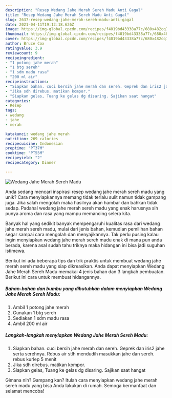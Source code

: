 ```yaml
---
description: "Resep Wedang Jahe Merah Sereh Madu Anti Gagal"
title: "Resep Wedang Jahe Merah Sereh Madu Anti Gagal"
slug: 2637-resep-wedang-jahe-merah-sereh-madu-anti-gagal
date: 2021-04-11T19:12:18.626Z
image: https://img-global.cpcdn.com/recipes/f4019bd43338a77c/680x482cq70/wedang-jahe-merah-sereh-madu-foto-resep-utama.jpg
thumbnail: https://img-global.cpcdn.com/recipes/f4019bd43338a77c/680x482cq70/wedang-jahe-merah-sereh-madu-foto-resep-utama.jpg
cover: https://img-global.cpcdn.com/recipes/f4019bd43338a77c/680x482cq70/wedang-jahe-merah-sereh-madu-foto-resep-utama.jpg
author: Bruce Cox
ratingvalue: 3.9
reviewcount: 9
recipeingredient:
- "1 potong jahe merah"
- "1 btg sereh"
- "1 sdm madu rasa"
- "200 ml air"
recipeinstructions:
- "Siapkan bahan. cuci bersih jahe merah dan sereh. Geprek dan iris2 jahe serta serehnya. Rebus air stlh mendudih masukkan jahe dan sereh. rebus kurlep 5 menit"
- "Jika sdh direbus. matikan kompor."
- "Siapkan gelas, Tuang ke gelas dg disaring. Sajikan saat hangat"
categories:
- Resep
tags:
- wedang
- jahe
- merah

katakunci: wedang jahe merah 
nutrition: 269 calories
recipecuisine: Indonesian
preptime: "PT37M"
cooktime: "PT55M"
recipeyield: "2"
recipecategory: Dinner

---
```



![Wedang Jahe Merah Sereh Madu](https://img-global.cpcdn.com/recipes/f4019bd43338a77c/680x482cq70/wedang-jahe-merah-sereh-madu-foto-resep-utama.jpg)

Anda sedang mencari inspirasi resep wedang jahe merah sereh madu yang unik? Cara menyiapkannya memang tidak terlalu sulit namun tidak gampang juga. Jika salah mengolah maka hasilnya akan hambar dan bahkan tidak sedap. Padahal wedang jahe merah sereh madu yang enak harusnya sih punya aroma dan rasa yang mampu memancing selera kita.



Banyak hal yang sedikit banyak mempengaruhi kualitas rasa dari wedang jahe merah sereh madu, mulai dari jenis bahan, kemudian pemilihan bahan segar sampai cara mengolah dan menyajikannya. Tak perlu pusing kalau ingin menyiapkan wedang jahe merah sereh madu enak di mana pun anda berada, karena asal sudah tahu triknya maka hidangan ini bisa jadi suguhan istimewa.


Berikut ini ada beberapa tips dan trik praktis untuk membuat wedang jahe merah sereh madu yang siap dikreasikan. Anda dapat menyiapkan Wedang Jahe Merah Sereh Madu memakai 4 jenis bahan dan 3 langkah pembuatan. Berikut ini cara untuk membuat hidangannya.

<!--inarticleads1-->

##### Bahan-bahan dan bumbu yang dibutuhkan dalam menyiapkan Wedang Jahe Merah Sereh Madu:

1. Ambil 1 potong jahe merah
1. Gunakan 1 btg sereh
1. Sediakan 1 sdm madu rasa
1. Ambil 200 ml air




<!--inarticleads2-->

##### Langkah-langkah menyiapkan Wedang Jahe Merah Sereh Madu:

1. Siapkan bahan. cuci bersih jahe merah dan sereh. Geprek dan iris2 jahe serta serehnya. Rebus air stlh mendudih masukkan jahe dan sereh. rebus kurlep 5 menit
1. Jika sdh direbus. matikan kompor.
1. Siapkan gelas, Tuang ke gelas dg disaring. Sajikan saat hangat




Gimana nih? Gampang kan? Itulah cara menyiapkan wedang jahe merah sereh madu yang bisa Anda lakukan di rumah. Semoga bermanfaat dan selamat mencoba!
